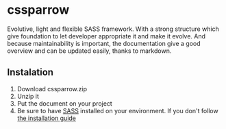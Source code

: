 cssparrow
=========

Evolutive, light and flexible SASS framework. With a strong structure which give foundation to let developer appropriate it and make it evolve. And because maintainability is important, the documentation give a good overview and can be updated easily, thanks to markdown.

Instalation
------------

1. Download cssparrow.zip
2. Unzip it
3. Put the document on your project
4. Be sure to have [SASS](http://sass-lang.com/) installed on your environment. If you don't follow [the installation guide](http://sass-lang.com/install)

